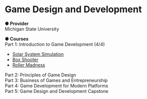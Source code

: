 # Game Design and Development
<b>● Provider</b><br>
Michigan State University<br>

<b>● Courses</b><br>
Part 1: Introduction to Game Development (4/4)
- [Solar System Simulation](https://demore-tw.github.io/Coursera_GameDesignAndDevelopment/SolarSystemSimulation/Builds/WebGL/index.html)
- [Box Shooter](https://demore-tw.github.io/Coursera_GameDesignAndDevelopment/BoxShooter/Builds/WebGL/index.html)
- [Roller Madness](https://demore-tw.github.io/Coursera_GameDesignAndDevelopment/RollerMadness/Builds/WebGL/index.html)

Part 2: Principles of Game Design<br>
Part 3: Business of Games and Entrepreneurship<br>
Part 4: Game Development for Modern Platforms<br>
Part 5: Game Design and Development Capstone